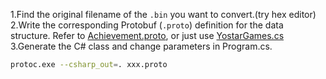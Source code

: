 1.Find the original filename of the `.bin` you want to convert.(try hex editor)  
2.Write the corresponding Protobuf (`.proto`) definition for the data structure. Refer to [Achievement.proto](https://github.com/shiikwi/fkStellaSora/blob/main/protobuf/Achievement.proto), or just use [YostarGames.cs](https://github.com/Hiro420/StellaSoraParser/blob/main/StellaSoraParser/YostarGames.cs)  
3.Generate the C# class and change parameters in Program.cs.
```bash
protoc.exe --csharp_out=. xxx.proto
```